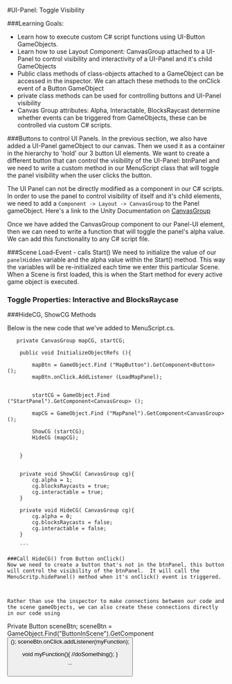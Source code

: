 #UI-Panel: Toggle Visibility

###Learning Goals:  
- Learn how to execute custom C# script functions using UI-Button GameObjects.
- Learn how to use Layout Component: CanvasGroup attached to a UI-Panel to control visibility and interactivity of a UI-Panel and it's child GameObjects
- Public class methods of class-objects attached to a GameObject can be accessed in the inspector.  We can attach these methods to the onClick event of a Button GameObject
- private class methods can be used for controlling buttons and UI-Panel visibility
- Canvas Group attributes:  Alpha, Interactable, BlocksRaycast determine whether events can be triggered from GameObjects, these can be controlled via custom C# scripts.

###Buttons to control UI Panels.
In the previous section, we also have added a UI-Panel gameObject to our canvas.  Then we used it as a container in the hierarchy to 'hold' our 3 button UI elements. We want to create a different button that can control the visibility of the UI-Panel:  btnPanel and we need to write a custom method in our MenuScript class that will toggle the panel visibility when the user clicks the button. 

The UI Panel can not be directly modified as a component in our C# scripts.  In order to use the panel to control visibility of itself and it's child elements, we need to add a ``Component -> Layout -> CanvasGroup`` to the Panel gameObject.   Here's a link to the Unity Documentation on [CanvasGroup](http://docs.unity3d.com/Manual/class-CanvasGroup.html)

Once we have added the CanvasGroup component to our Panel-UI element, then we can need to write a function that will toggle the panel's alpha value.  We can add this functionality to any C# script file.  

###Scene Load-Event - calls Start()
We need to initialize the value of our `panelHidden` variable and the alpha value within the Start() method.  This way the variables will be re-initialized each time we enter this particular Scene. When a Scene is first loaded, this is when the Start method for every active game object is executed.  

### Toggle Properties: Interactive and BlocksRaycase 

###HideCG, ShowCG Methods

Below is the new code that we've added to MenuScript.cs.  
```
   private CanvasGroup mapCG, startCG;
	
	public void InitializeObjectRefs (){
	
		mapBtn = GameObject.Find ("MapButton").GetComponent<Button> ();
		mapBtn.onClick.AddListener (LoadMapPanel);

         
		startCG = GameObject.Find ("StartPanel").GetComponent<CanvasGroup> ();
		
		mapCG = GameObject.Find ("MapPanel").GetComponent<CanvasGroup> ();

		ShowCG (startCG);
		HideCG (mapCG);

		
	}

	
	private void ShowCG( CanvasGroup cg){
		cg.alpha = 1;
		cg.blocksRaycasts = true;
		cg.interactable = true;
	}

	private void HideCG( CanvasGroup cg){
		cg.alpha = 0;
		cg.blocksRaycasts = false;
		cg.interactable = false;
	}
	
	```

###Call HideCG() from Button onClick()
Now we need to create a button that's not in the btnPanel, this button will control the visibility of the btnPanel.  It will call the MenuScritp.hidePanel() method when it's onClick() event is triggered.



Rather than use the inspector to make connections between our code and the scene gameObjects, we can also create these connections directly in our code using 

```
Private Button sceneBtn;
sceneBtn = GameObject.Find("ButtonInScene").GetComponent<Button>();
sceneBtn.onClick.addListener(myFunction);

void myFunction(){
    //doSomething();
}

``


